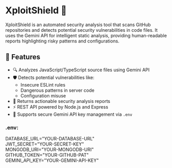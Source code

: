 # XploitShield 🔐

XploitShield is an automated security analysis tool that scans GitHub repositories and detects potential security vulnerabilities in code files. It uses the Gemini API for intelligent static analysis, providing human-readable reports highlighting risky patterns and configurations.

## 🚀 Features

- 🔍 Analyzes JavaScript/TypeScript source files using Gemini API
- 🛡️ Detects potential vulnerabilities like:
  - Insecure ESLint rules
  - Dangerous patterns in server code
  - Configuration misuse
- 📄 Returns actionable security analysis reports
- ⚡ REST API powered by Node.js and Express
- 🔐 Supports secure Gemini API key management via `.env`

### .env:

DATABASE_URL="YOUR-DATABASE-URL"  
JWT_SECRET="YOUR-SECRET-KEY"  
MONGODB_URI="YOUR-MONGODB-URI"  
GITHUB_TOKEN="YOUR-GITHUB-PAT"  
GEMINI_API_KEY="YOUR-GEMINI-API-KEY"




